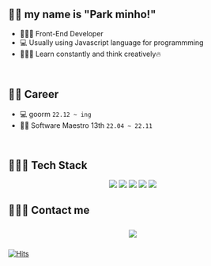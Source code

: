## 👋🏻 my name is "Park minho!" 

- 👩🏻‍💼   Front-End Developer
- 💻   Usually using Javascript language for programmming
- 👩🏻‍🏫   Learn constantly and think creatively🔥
<br>

## 🧑‍💻 Career
- 💻 goorm  `22.12 ~ ing`
- 👩‍💻 Software Maestro 13th  `22.04 ~ 22.11`
<br>

## 👩🏻‍💻 Tech Stack 

<p align="center">
    <img src="https://img.shields.io/badge/Typescript-3178C6?style=flat-square&logo=typescript&logoColor=white"/>
    <img src="https://img.shields.io/badge/React-61DAFB?style=flat-square&logo=react&logoColor=white"/>
    <img src="https://img.shields.io/badge/Redux-764ABC?style=flat-square&logo=redux&logoColor=white"/>
    <img src="https://img.shields.io/badge/Redux Toolkit-764ABC?style=flat-square&logo=redux&logoColor=white"/>
    <img src="https://img.shields.io/badge/React Query-FF4154?style=flat-square&logo=react query&logoColor=white"/>
</p>
</p>


## 🙋🏻‍♀️ Contact me

<div align="center">
    <a href="https://parkparkpark.tistory.com/">
        <img 
            src="https://img.shields.io/badge/tistory-f05032?style=for-the-badge&logo=tistory&logoColor=white&link=https://instagram.com/leejieuns2/"
            style="height: auto; margin-left: 20px; margin-right: 20px; padding: 10px;"/>
    </a>
<!--     <a href="https://instagram.com/pmhxxhsj">
        <img 
            src="https://img.shields.io/badge/Instagram-E4405F?style=for-the-badge&logo=instagram&logoColor=white&link=https://instagram.com/leejieuns2/"
            style="height: auto; margin-left: 20px; margin-right: 20px; padding: 10px;"/>
    </a> -->
    
</div>

[![Hits](https://hits.seeyoufarm.com/api/count/incr/badge.svg?url=https%3A%2F%2Fgithub.com%2Fpmhxhsj&count_bg=%2379C83D&title_bg=%23555555&icon=&icon_color=%23E7E7E7&title=hits&edge_flat=false)](https://hits.seeyoufarm.com)


